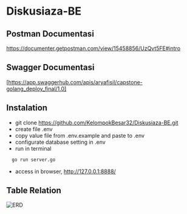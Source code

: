 # Diskusiaza-BE
## Postman Documentasi
https://documenter.getpostman.com/view/15458856/UzQvt5FE#intro
## Swagger Documentasi
[https://app.swaggerhub.com/apis/aryafisil/capstone-golang_deploy_final/1.0]
## Instalation
- git clone https://github.com/KelompokBesar32/Diskusiaza-BE.git
- create file .env
- copy value file from .env.example and paste to .env
- configurate database setting in .env
- run in terminal
``` bash
  go run server.go
```
- access in browser, http://127.0.0.1:8888/

## Table Relation
![ERD](https://user-images.githubusercontent.com/61740978/172144422-f2c603cf-6c46-41bc-aa9f-dba23a36ada4.png)
